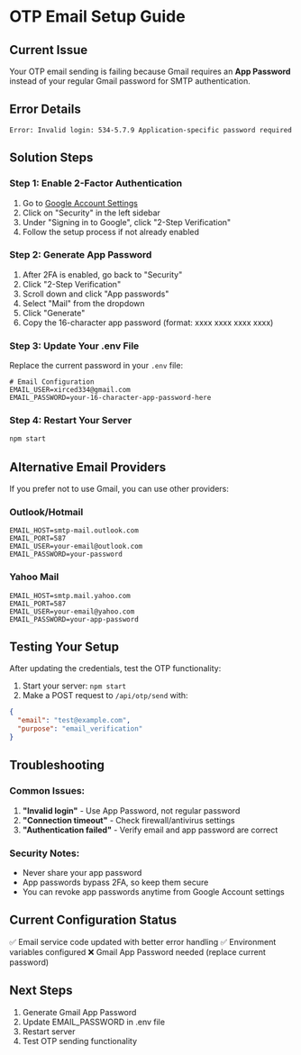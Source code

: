 # OTP Email Setup Guide

## Current Issue
Your OTP email sending is failing because Gmail requires an **App Password** instead of your regular Gmail password for SMTP authentication.

## Error Details
```
Error: Invalid login: 534-5.7.9 Application-specific password required
```

## Solution Steps

### Step 1: Enable 2-Factor Authentication
1. Go to [Google Account Settings](https://myaccount.google.com/)
2. Click on "Security" in the left sidebar
3. Under "Signing in to Google", click "2-Step Verification"
4. Follow the setup process if not already enabled

### Step 2: Generate App Password
1. After 2FA is enabled, go back to "Security"
2. Click "2-Step Verification"
3. Scroll down and click "App passwords"
4. Select "Mail" from the dropdown
5. Click "Generate"
6. Copy the 16-character app password (format: xxxx xxxx xxxx xxxx)

### Step 3: Update Your .env File
Replace the current password in your `.env` file:

```env
# Email Configuration
EMAIL_USER=xirced334@gmail.com
EMAIL_PASSWORD=your-16-character-app-password-here
```

### Step 4: Restart Your Server
```bash
npm start
```

## Alternative Email Providers

If you prefer not to use Gmail, you can use other providers:

### Outlook/Hotmail
```env
EMAIL_HOST=smtp-mail.outlook.com
EMAIL_PORT=587
EMAIL_USER=your-email@outlook.com
EMAIL_PASSWORD=your-password
```

### Yahoo Mail
```env
EMAIL_HOST=smtp.mail.yahoo.com
EMAIL_PORT=587
EMAIL_USER=your-email@yahoo.com
EMAIL_PASSWORD=your-app-password
```

## Testing Your Setup

After updating the credentials, test the OTP functionality:

1. Start your server: `npm start`
2. Make a POST request to `/api/otp/send` with:
```json
{
  "email": "test@example.com",
  "purpose": "email_verification"
}
```

## Troubleshooting

### Common Issues:
1. **"Invalid login"** - Use App Password, not regular password
2. **"Connection timeout"** - Check firewall/antivirus settings
3. **"Authentication failed"** - Verify email and app password are correct

### Security Notes:
- Never share your app password
- App passwords bypass 2FA, so keep them secure
- You can revoke app passwords anytime from Google Account settings

## Current Configuration Status
✅ Email service code updated with better error handling
✅ Environment variables configured
❌ Gmail App Password needed (replace current password)

## Next Steps
1. Generate Gmail App Password
2. Update EMAIL_PASSWORD in .env file
3. Restart server
4. Test OTP sending functionality
